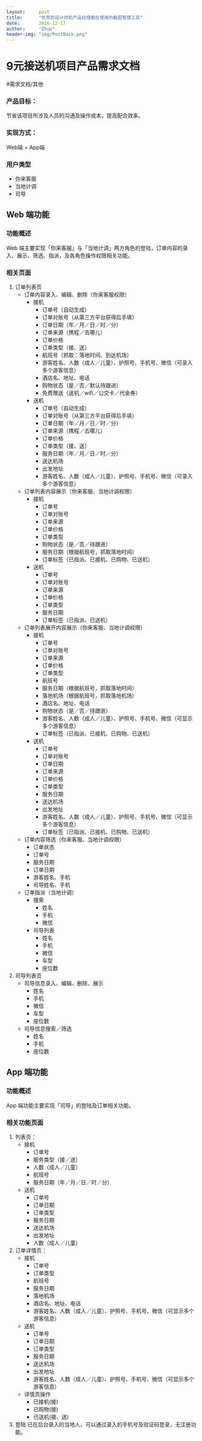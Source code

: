 ```yaml
---
layout:     post
title:      "优秀的设计师和产品经理都在使用的截图管理工具"
date:       2016-12-17
author:     "Zhuo"
header-img: "img/PostBack.png"
---
```


# 9元接送机项目产品需求文档
#需求文档/其他

### 产品目标：
节省该项目所涉及人员的沟通及操作成本，提高配合效率。
### 实现方式：
Web端 + App端
### 用户类型
- 你来客服
- 当地计调
- 司导

## Web 端功能
### 功能概述
Web 端主要实现「你来客服」与「当地计调」两方角色的登陆，订单内容的录入、展示、筛选、指派，及各角色操作权限相关功能。
### 相关页面
1. 订单列表页
	- 订单内容录入、编辑、删除（你来客服权限）
		- 接机
			- 订单号（自动生成）
			- 订单对账号（从第三方平台获得后手填）
			- 订单日期（年／月／日／时／分）
			- 订单来源（携程／去哪儿）
			- 订单价格
			- 订单类型（接、送）
			- 航班号（抓取：落地时间、到达机场）
			- 游客姓名、人数（成人／儿童）、护照号、手机号、微信（可录入多个游客信息）
			- 酒店名、地址、电话
			- 购物状态（是／否／默认待跟进）
			- 免费赠送（送机／wifi／公交卡／代金券）
		- 送机
			- 订单号（自动生成）
			- 订单对账号（从第三方平台获得后手填）
			- 订单日期（年／月／日／时／分）
			- 订单来源（携程／去哪儿）
			- 订单价格
			- 订单类型（接、送）
			- 服务日期（年／月／日／时／分）
			- 送达机场
			- 出发地址
			- 游客姓名、人数（成人／儿童）、护照号、手机号、微信（可录入多个游客信息）
	- 订单列表内容展示（你来客服、当地计调权限）
		- 接机
			- 订单号
			- 订单对账号
			- 订单来源
			- 订单价格
			- 订单类型
			- 购物状态（是／否／待跟进）
			- 服务日期（根据航班号，抓取落地时间）
			- 订单标签（已指派、已接机、已购物、已送机）
		- 送机
			- 订单号
			- 订单对账号
			- 订单来源
			- 订单价格
			- 订单类型
			- 服务日期
			- 订单标签（已指派、已送机）
	- 订单列表展开内容展示（你来客服、当地计调权限）
		- 接机
			- 订单号
			- 订单对账号
			- 订单来源
			- 订单价格
			- 订单类型
			- 航班号
			- 服务日期（根据航班号，抓取落地时间）
			- 落地机场（根据航班号，抓取落地机场）
			- 酒店名、地址、电话
			- 购物状态（是／否／待跟进）
			- 游客姓名、人数（成人／儿童）、护照号、手机号、微信（可显示多个游客信息）
			- 订单标签（已指派、已接机、已购物、已送机）
		- 送机
			- 订单号
			- 订单对账号
			- 订单日期
			- 订单来源
			- 订单价格
			- 订单类型
			- 服务日期
			- 送达机场
			- 出发地址
			- 游客姓名、人数（成人／儿童）、护照号、手机号、微信（可显示多个游客信息）
			- 订单标签（已指派、已接机、已购物、已送机）
	- 订单内容筛选（你来客服、当地计调权限）
		- 订单状态
		- 订单号
		- 服务日期
		- 订单日期
		- 游客姓名、手机
		- 司导姓名、手机
	- 订单指派（当地计调）
		- 搜索
			- 姓名
			- 手机
			- 微信
		- 司导列表
			- 姓名
			- 手机
			- 微信
			- 车型
			- 座位数
2. 司导列表页
	- 司导信息录入、编辑、删除、展示
		- 姓名
		- 手机
		- 微信
		- 车型
		- 座位数
	- 司导信息搜索／筛选
		- 姓名
		- 手机
		- 座位数

## App 端功能
### 功能概述
App 端功能主要实现「司导」的登陆及订单相关功能。
### 相关功能页面
1. 列表页：
	- 接机
		- 订单号
		- 服务类型（接／送）
		- 人数（成人／儿童）
		- 航班号
		- 服务日期（年／月／日／时／分）
	- 送机
		- 订单号
		- 订单日期
		- 订单类型
		- 服务日期
		- 送达机场
		- 出发地址
		- 人数（成人／儿童）
2. 订单详情页：
	- 接机
		- 订单号
		- 订单类型
		- 航班号
		- 服务日期
		- 落地机场
		- 酒店名、地址、电话
		- 游客姓名、人数（成人／儿童）、护照号、手机号、微信（可显示多个游客信息）
	- 送机
		- 订单号
		- 订单日期
		- 订单类型
		- 服务日期
		- 送达机场
		- 出发地址
		- 游客姓名、人数（成人／儿童）、护照号、手机号、微信（可显示多个游客信息）
	- 详情页操作
		- 已接机(接)
		- 已购物(接)
		- 已送机(接、送)
3. 登陆
已在后台录入的当地人，可以通过录入的手机号及验证码登录，无注册功能。


